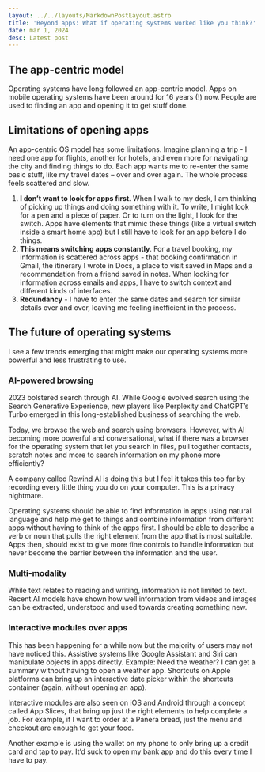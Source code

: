 ```yaml
---
layout: ../../layouts/MarkdownPostLayout.astro
title: 'Beyond apps: What if operating systems worked like you think?'
date: mar 1, 2024
desc: Latest post
---
```


## The app-centric model
Operating systems have long followed an app-centric model. Apps on mobile operating systems have been around for 16 years (!) now. People are used to finding an app and opening it to get stuff done.

## Limitations of opening apps
An app-centric OS model has some limitations. Imagine planning a trip - I need one app for flights, another for hotels, and even more for navigating the city and finding things to do. Each app wants me to re-enter the same basic stuff, like my travel dates – over and over again. The whole process feels scattered and slow. 

1. **I don’t want to look for apps first**. When I walk to my desk, I am thinking of picking up things and doing something with it. To write, I might look for a pen and a piece of paper. Or to turn on the light, I look for the switch. Apps have elements that mimic these things (like a virtual switch inside a smart home app) but I still have to look for an app before I do things.
2. **This means switching apps constantly**. For a travel booking, my information is scattered across apps - that booking confirmation in Gmail, the itinerary I wrote in Docs, a place to visit saved in Maps and a recommendation from a friend saved in notes. When looking for information across emails and apps, I have to switch context and different kinds of interfaces. 
3. **Redundancy** - I have to enter the same dates and search for similar details over and over, leaving me feeling inefficient in the process. 


## The future of operating systems 
I see a few trends emerging that might make our operating systems more powerful and less frustrating to use. 

### AI-powered browsing 
2023 bolstered search through AI. While Google evolved search using the Search Generative Experience, new players like Perplexity and ChatGPT’s Turbo emerged in this long-established business of searching the web. 

Today, we browse the web and search using browsers. However, with AI becoming more powerful and conversational, what if there was a browser for the operating system that let you search in files, pull together contacts, scratch notes and more to search information on my phone more efficiently? 

A company called [Rewind AI](https://google.com]) is doing this but I feel it takes this too far by recording every little thing you do on your computer. This is a privacy nightmare. 

Operating systems should be able to find information in apps using natural language and help me get to things and combine information from different apps without having to think of the apps first. I should be able to describe a verb or noun that pulls the right element from the app that is most suitable. Apps then, should exist to give more fine controls to handle information but never become the barrier between the information and the user.


### Multi-modality
While text relates to reading and writing, information is not limited to text. Recent AI models have shown how well information from videos and images can be extracted, understood and used towards creating something new. 

### Interactive modules over apps 
This has been happening for a while now but the majority of users may not have noticed this. Assistive systems like Google Assistant and Siri can manipulate objects in apps directly. Example: Need the weather? I can get a summary without having to open a weather app. Shortcuts on Apple platforms can bring up an interactive date picker within the shortcuts container (again, without opening an app).

Interactive modules are also seen on iOS and Android through a concept called App Slices, that bring up just the right elements to help complete a job. For example, if I want to order at a Panera bread, just the menu and checkout are enough to get your food. 

Another example is using the wallet on my phone to only bring up a credit card and tap to pay. It’d suck to open my bank app and do this every time I have to pay.


